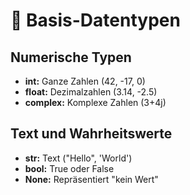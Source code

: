# 🔢 Basis-Datentypen

## Numerische Typen

- **int:** Ganze Zahlen (42, -17, 0)
- **float:** Dezimalzahlen (3.14, -2.5)
- **complex:** Komplexe Zahlen (3+4j)

## Text und Wahrheitswerte

- **str:** Text ("Hello", 'World')
- **bool:** True oder False
- **None:** Repräsentiert "kein Wert"